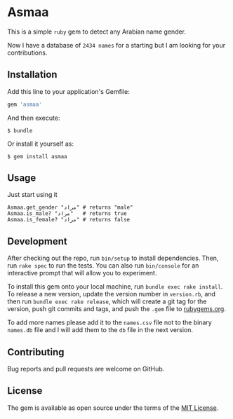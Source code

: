 # Asmaa

This is a simple `ruby` gem to detect any Arabian name gender.

Now I have a database of `2434 names` for a starting but I am looking for your contributions.

## Installation

Add this line to your application's Gemfile:

```ruby
gem 'asmaa'
```

And then execute:

    $ bundle

Or install it yourself as:

    $ gem install asmaa

## Usage

Just start using it

    Asmaa.get_gender "مراد" # returns "male"
    Asmaa.is_male? "مراد"   # returns true
    Asmaa.is_female? "مراد" # returns false
    
## Development

After checking out the repo, run `bin/setup` to install dependencies. Then, run `rake spec` to run the tests. You can also run `bin/console` for an interactive prompt that will allow you to experiment.

To install this gem onto your local machine, run `bundle exec rake install`. To release a new version, update the version number in `version.rb`, and then run `bundle exec rake release`, which will create a git tag for the version, push git commits and tags, and push the `.gem` file to [rubygems.org](https://rubygems.org).

To add more names please add it to the `names.csv` file not to the binary `names.db` file and I will add them to the `db` file in the next version.

## Contributing

Bug reports and pull requests are welcome on GitHub.


## License

The gem is available as open source under the terms of the [MIT License](http://opensource.org/licenses/MIT).

